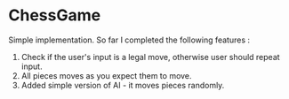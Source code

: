 # ChessGame
Simple implementation. So far I completed the following features :
1) Check if the user's input is a legal move, otherwise user should repeat input.
2) All pieces moves as you expect them to move.
3) Added simple version of AI - it moves pieces randomly.
